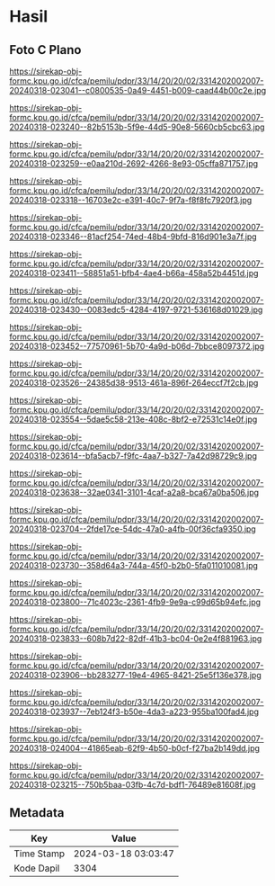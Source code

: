 # Hasil

## Foto C Plano

https://sirekap-obj-formc.kpu.go.id/cfca/pemilu/pdpr/33/14/20/20/02/3314202002007-20240318-023041--c0800535-0a49-4451-b009-caad44b00c2e.jpg

https://sirekap-obj-formc.kpu.go.id/cfca/pemilu/pdpr/33/14/20/20/02/3314202002007-20240318-023240--82b5153b-5f9e-44d5-90e8-5660cb5cbc63.jpg

https://sirekap-obj-formc.kpu.go.id/cfca/pemilu/pdpr/33/14/20/20/02/3314202002007-20240318-023259--e0aa210d-2692-4266-8e93-05cffa871757.jpg

https://sirekap-obj-formc.kpu.go.id/cfca/pemilu/pdpr/33/14/20/20/02/3314202002007-20240318-023318--16703e2c-e391-40c7-9f7a-f8f8fc7920f3.jpg

https://sirekap-obj-formc.kpu.go.id/cfca/pemilu/pdpr/33/14/20/20/02/3314202002007-20240318-023346--81acf254-74ed-48b4-9bfd-816d901e3a7f.jpg

https://sirekap-obj-formc.kpu.go.id/cfca/pemilu/pdpr/33/14/20/20/02/3314202002007-20240318-023411--58851a51-bfb4-4ae4-b66a-458a52b4451d.jpg

https://sirekap-obj-formc.kpu.go.id/cfca/pemilu/pdpr/33/14/20/20/02/3314202002007-20240318-023430--0083edc5-4284-4197-9721-536168d01029.jpg

https://sirekap-obj-formc.kpu.go.id/cfca/pemilu/pdpr/33/14/20/20/02/3314202002007-20240318-023452--77570961-5b70-4a9d-b06d-7bbce8097372.jpg

https://sirekap-obj-formc.kpu.go.id/cfca/pemilu/pdpr/33/14/20/20/02/3314202002007-20240318-023526--24385d38-9513-461a-896f-264eccf7f2cb.jpg

https://sirekap-obj-formc.kpu.go.id/cfca/pemilu/pdpr/33/14/20/20/02/3314202002007-20240318-023554--5dae5c58-213e-408c-8bf2-e72531c14e0f.jpg

https://sirekap-obj-formc.kpu.go.id/cfca/pemilu/pdpr/33/14/20/20/02/3314202002007-20240318-023614--bfa5acb7-f9fc-4aa7-b327-7a42d98729c9.jpg

https://sirekap-obj-formc.kpu.go.id/cfca/pemilu/pdpr/33/14/20/20/02/3314202002007-20240318-023638--32ae0341-3101-4caf-a2a8-bca67a0ba506.jpg

https://sirekap-obj-formc.kpu.go.id/cfca/pemilu/pdpr/33/14/20/20/02/3314202002007-20240318-023704--2fde17ce-54dc-47a0-a4fb-00f36cfa9350.jpg

https://sirekap-obj-formc.kpu.go.id/cfca/pemilu/pdpr/33/14/20/20/02/3314202002007-20240318-023730--358d64a3-744a-45f0-b2b0-5fa011010081.jpg

https://sirekap-obj-formc.kpu.go.id/cfca/pemilu/pdpr/33/14/20/20/02/3314202002007-20240318-023800--71c4023c-2361-4fb9-9e9a-c99d65b94efc.jpg

https://sirekap-obj-formc.kpu.go.id/cfca/pemilu/pdpr/33/14/20/20/02/3314202002007-20240318-023833--608b7d22-82df-41b3-bc04-0e2e4f881963.jpg

https://sirekap-obj-formc.kpu.go.id/cfca/pemilu/pdpr/33/14/20/20/02/3314202002007-20240318-023906--bb283277-19e4-4965-8421-25e5f136e378.jpg

https://sirekap-obj-formc.kpu.go.id/cfca/pemilu/pdpr/33/14/20/20/02/3314202002007-20240318-023937--7eb124f3-b50e-4da3-a223-955ba100fad4.jpg

https://sirekap-obj-formc.kpu.go.id/cfca/pemilu/pdpr/33/14/20/20/02/3314202002007-20240318-024004--41865eab-62f9-4b50-b0cf-f27ba2b149dd.jpg

https://sirekap-obj-formc.kpu.go.id/cfca/pemilu/pdpr/33/14/20/20/02/3314202002007-20240318-023215--750b5baa-03fb-4c7d-bdf1-76489e81608f.jpg


## Metadata

| Key        | Value               |
| ---------- | ------------------- |
| Time Stamp | 2024-03-18 03:03:47 |
| Kode Dapil | 3304                |



